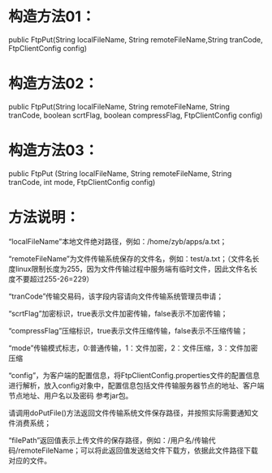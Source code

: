 

构造方法01：
=====
public FtpPut(String localFileName, String remoteFileName,String tranCode, FtpClientConfig config)

构造方法02：
=====
public FtpPut(String localFileName, String remoteFileName, String tranCode, boolean scrtFlag, boolean compressFlag, FtpClientConfig config)

构造方法03：
=====
public FtpPut (String localFileName, String remoteFileName, String tranCode, int mode, FtpClientConfig config)


#
方法说明：
=====
“localFileName”本地文件绝对路径，例如：/home/zyb/apps/a.txt；

“remoteFileName”为文件传输系统保存的文件名，例如：test/a.txt；（文件名长度linux限制长度为255，因为文件传输过程中服务端有临时文件，因此文件名长度不要超过255-26=229）

“tranCode”传输交易码，该字段内容请向文件传输系统管理员申请；

“scrtFlag”加密标识，true表示文件加密传输，false表示不加密传输；

“compressFlag”压缩标识，true表示文件压缩传输，false表示不压缩传输；

“mode”传输模式标志，0:普通传输，1：文件加密，2：文件压缩，3：文件加密压缩

“config”，为客户端的配置信息，将FtpClientConfig.properties文件的配置信息进行解析，放入config对象中，配置信息包括文件传输服务器节点的地址、客户端节点地址、用户名以及密码 参考jar包。

请调用doPutFile()方法返回文件传输系统文件保存路径，并按照实际需要通知文件消费系统；

“filePath”返回值表示上传文件的保存路径，例如：/用户名/传输代码/remoteFileName；可以将此返回值发送给文件下载方，依据此文件路径下载对应的文件。
